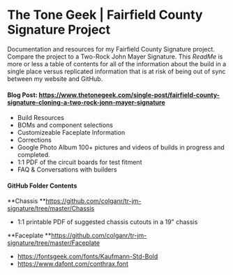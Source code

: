 # The Tone Geek | Fairfield County Signature Project
Documentation and resources for my Fairfield County Signature project. Compare the project to a Two-Rock John Mayer Signature. This *ReadMe* is more or less a table of contents for all of the information about the build in a single place versus replicated information that is at risk of being out of sync between my website and GitHub.

#### Blog Post: https://www.thetonegeek.com/single-post/fairfield-county-signature-cloning-a-two-rock-jonn-mayer-signature
- Build Resources
- BOMs and component selections
- Customizeable Faceplate Information
- Corrections
- Google Photo Album 100+ pictures and videos of builds in progress and completed.
- 1:1 PDF of the circuit boards for test fitment
- FAQ & Conversations with builders

#### GitHub Folder Contents
**Chassis **https://github.com/colganr/tr-jm-signature/tree/master/Chassis
- 1:1 printable PDF of suggested chassis cutouts in a 19" chassis

**Faceplate **https://github.com/colganr/tr-jm-signature/tree/master/Faceplate
- https://fontsgeek.com/fonts/Kaufmann-Std-Bold 
- https://www.dafont.com/conthrax.font
